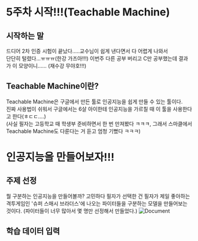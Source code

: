 5주차 시작!!!(Teachable Machine)
===========
시작하는 말
-----------
드디어 2차 인증 시험이 끝났다.....교수님이 쉽게 낸다면서 다 어렵게 나와서                   
단단히 털렸다...ㅠㅠㅠ(한강 가즈아!!!)          이번주 다른 공부 버리고 C만 공부했는데 결과가 이 모양이니......
(재수강 무야호!!!)

Teachable Machine이란?
---------
Teachable Machine은 구글에서 만든 툴로 인공지능을 쉽게 만들 수 있는 툴이다.                
진짜 사용법이 쉬워서 구글에서는 6살 아이한테 인공지능을 가르칠 때 이 툴을 사용한다고 한다(ㅎㄷㄷ....)                    
(사실 필자는 고등학교 때 학생부 준비하면서 한 번 만져봤다 ㅋㅋㅋ, 그래서 스마클에서 Teachable Machine도 다룬다는 거 듣고 엄청 기뻤다 ㅋㅋㅋ) 

 인공지능을 만들어보자!!!
 ===========
 주제 선정
 ----------
 뭘 구분하는 인공지능을 만들어볼까?           고민하다 필자가 선택한 건 필자가 제일 좋아하는 격투게임인 '슈퍼 스매시 브라더스'에 나오는 파이터들을 구분하는 모델을 만들어보는 것이다.
 (파이터들이 너무 많아서 몇 명만 선정해서 만들었다.)
 ![Document](https://user-images.githubusercontent.com/81175672/119004373-75bfc800-b9c9-11eb-9c09-412a1ca80a43.jpg)
 
 학습 데이터 입력
 --------
